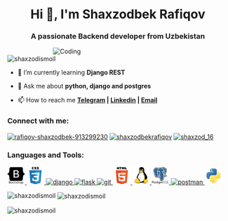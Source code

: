 <h1 align="center">Hi 👋, I'm Shaxzodbek Rafiqov</h1>
<h3 align="center">A passionate Backend developer from Uzbekistan</h3>
<img align='right' alt="Coding" width="400" src="https://cdn.dribbble.com/users/1876781/screenshots/6169542/web_character.gif"/>

<p align="left"> <img src="https://komarev.com/ghpvc/?username=shaxzodismoil&label=Profile%20views&color=0e75b6&style=flat" alt="shaxzodismoil" /> </p>

- 🌱 I’m currently learning **Django REST**

- 💬 Ask me about **python, django and postgres**

- 📫 How to reach me **[Telegram](https://t.me/shaxzodbekrafiqov) | [Linkedin](https://linkedin.com/in/rafiqov-shaxzodbek-913299230/) | [Email](https://rafiqovshaxzbek@gmail.com)**

<h3 align="left">Connect with me:</h3>
<p align="left">
<a href="https://linkedin.com/in/rafiqov-shaxzodbek-913299230" target="blank"><img align="center" src="https://raw.githubusercontent.com/rahuldkjain/github-profile-readme-generator/master/src/images/icons/Social/linked-in-alt.svg" alt="rafiqov-shaxzodbek-913299230" height="30" width="40" /></a>
<a href="https://instagram.com/shaxzodbekrafiqov" target="blank"><img align="center" src="https://raw.githubusercontent.com/rahuldkjain/github-profile-readme-generator/master/src/images/icons/Social/instagram.svg" alt="shaxzodbekrafiqov" height="30" width="40" /></a>
<a href="https://www.leetcode.com/shaxzod_16" target="blank"><img align="center" src="https://raw.githubusercontent.com/rahuldkjain/github-profile-readme-generator/master/src/images/icons/Social/leet-code.svg" alt="shaxzod_16" height="30" width="40" /></a>
</p>

<h3 align="left">Languages and Tools:</h3>
<p align="left"> <a href="https://getbootstrap.com" target="_blank" rel="noreferrer"> <img src="https://raw.githubusercontent.com/devicons/devicon/master/icons/bootstrap/bootstrap-plain-wordmark.svg" alt="bootstrap" width="40" height="40"/> </a> <a href="https://www.w3schools.com/css/" target="_blank" rel="noreferrer"> <img src="https://raw.githubusercontent.com/devicons/devicon/master/icons/css3/css3-original-wordmark.svg" alt="css3" width="40" height="40"/> </a> <a href="https://www.djangoproject.com/" target="_blank" rel="noreferrer"> <img src="https://cdn.worldvectorlogo.com/logos/django.svg" alt="django" width="40" height="40"/> </a> <a href="https://flask.palletsprojects.com/" target="_blank" rel="noreferrer"> <img src="https://www.vectorlogo.zone/logos/pocoo_flask/pocoo_flask-icon.svg" alt="flask" width="40" height="40"/> </a> <a href="https://git-scm.com/" target="_blank" rel="noreferrer"> <img src="https://www.vectorlogo.zone/logos/git-scm/git-scm-icon.svg" alt="git" width="40" height="40"/> </a> <a href="https://www.w3.org/html/" target="_blank" rel="noreferrer"> <img src="https://raw.githubusercontent.com/devicons/devicon/master/icons/html5/html5-original-wordmark.svg" alt="html5" width="40" height="40"/> </a> <a href="https://www.linux.org/" target="_blank" rel="noreferrer"> <img src="https://raw.githubusercontent.com/devicons/devicon/master/icons/linux/linux-original.svg" alt="linux" width="40" height="40"/> </a> <a href="https://www.postgresql.org" target="_blank" rel="noreferrer"> <img src="https://raw.githubusercontent.com/devicons/devicon/master/icons/postgresql/postgresql-original-wordmark.svg" alt="postgresql" width="40" height="40"/> </a> <a href="https://postman.com" target="_blank" rel="noreferrer"> <img src="https://www.vectorlogo.zone/logos/getpostman/getpostman-icon.svg" alt="postman" width="40" height="40"/> </a> <a href="https://www.python.org" target="_blank" rel="noreferrer"> <img src="https://raw.githubusercontent.com/devicons/devicon/master/icons/python/python-original.svg" alt="python" width="40" height="40"/> </a> </p>

<p><img align="left" src="https://github-readme-stats.vercel.app/api/top-langs?username=shaxzodismoil&show_icons=true&locale=en&layout=compact" alt="shaxzodismoil" /></p>

<p>&nbsp;<img align="center" src="https://github-readme-stats.vercel.app/api?username=shaxzodismoil&show_icons=true&locale=en" alt="shaxzodismoil" /></p>

<p><img align="center" src="https://github-readme-streak-stats.herokuapp.com/?user=shaxzodismoil&" alt="shaxzodismoil" /></p>

